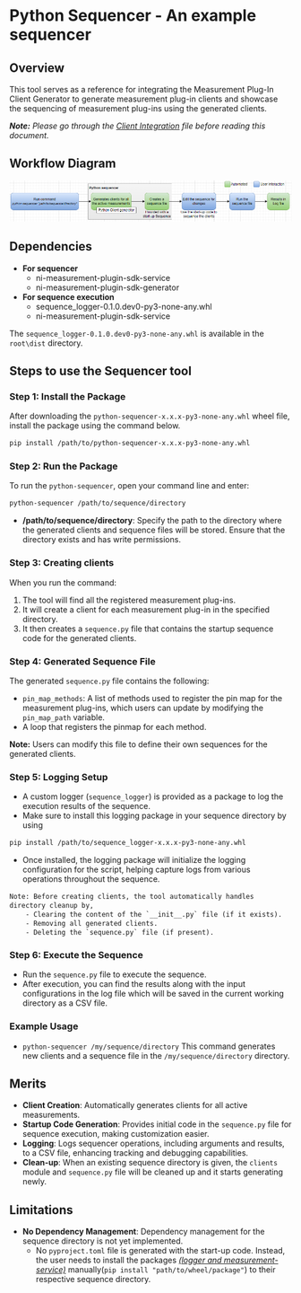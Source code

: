 # Python Sequencer - An example sequencer

## Overview

This tool serves as a reference for integrating the Measurement Plug-In Client Generator to generate measurement plug-in clients and showcase the sequencing of measurement plug-ins using the generated clients.

***Note:** Please go through the [Client Integration](/ClientIntegration.md) file before reading this document.*

## Workflow Diagram

![sequencer-example-workflow-diagram](/docs/images/sequencer-example-workflow-diagram.PNG)

## Dependencies

- **For sequencer**
  - ni-measurement-plugin-sdk-service
  - ni-measurement-plugin-sdk-generator
- **For sequence execution**
  - sequence_logger-0.1.0.dev0-py3-none-any.whl
  - ni-measurement-plugin-sdk-service

The `sequence_logger-0.1.0.dev0-py3-none-any.whl` is available in the `root\dist` directory.

## Steps to use the Sequencer tool

### Step 1: Install the Package

After downloading the `python-sequencer-x.x.x-py3-none-any.whl` wheel file, install the package using the command below.

```bash
pip install /path/to/python-sequencer-x.x.x-py3-none-any.whl
```

### Step 2: Run the Package

To run the `python-sequencer`, open your command line and enter:

```bash
python-sequencer /path/to/sequence/directory
```

- **/path/to/sequence/directory**: Specify the path to the directory where the generated clients and sequence files will be stored. Ensure that the directory exists and has write permissions.

### Step 3: Creating clients

When you run the command:

1. The tool will find all the registered measurement plug-ins.
2. It will create a client for each measurement plug-in in the specified directory.
3. It then creates a `sequence.py` file that contains the startup sequence code for the generated clients.

### Step 4: Generated Sequence File

The generated `sequence.py` file contains the following:

- `pin_map_methods`: A list of methods used to register the pin map for the measurement plug-ins, which users can update by modifying the `pin_map_path` variable.
- A loop that registers the pinmap for each method.

**Note:** Users can modify this file to define their own sequences for the generated clients.

### Step 5: Logging Setup

- A custom logger (`sequence_logger`) is provided as a package to log the execution results of the sequence.
- Make sure to install this logging package in your sequence directory by using

 ```bash
 pip install /path/to/sequence_logger-x.x.x-py3-none-any.whl
 ```

- Once installed, the logging package will initialize the logging configuration for the script, helping capture logs from various operations throughout the sequence.

```text
Note: Before creating clients, the tool automatically handles directory cleanup by,
    - Clearing the content of the `__init__.py` file (if it exists).
    - Removing all generated clients.
    - Deleting the `sequence.py` file (if present).
```

### Step 6: Execute the Sequence

- Run the `sequence.py` file to execute the sequence.
- After execution, you can find the results along with the input configurations in the log file which will be saved in the current working directory as a CSV file.

### Example Usage

- `python-sequencer /my/sequence/directory`
    This command generates new clients and a sequence file in the `/my/sequence/directory` directory.

## Merits

- **Client Creation**: Automatically generates clients for all active measurements.
- **Startup Code Generation**: Provides initial code in the `sequence.py` file for sequence execution, making customization easier.
- **Logging**: Logs sequencer operations, including arguments and results, to a CSV file, enhancing tracking and debugging capabilities.
- **Clean-up**: When an existing sequence directory is given, the `clients` module and `sequence.py` file will be cleaned up and it starts generating newly.

## Limitations

- **No Dependency Management**: Dependency management for the sequence directory is not yet implemented.
  - No `pyproject.toml` file is generated with the start-up code. Instead, the user needs to install the packages *[(logger and measurement-service)](#dependencies)* manually(`pip install "path/to/wheel/package"`) to their respective sequence directory.
